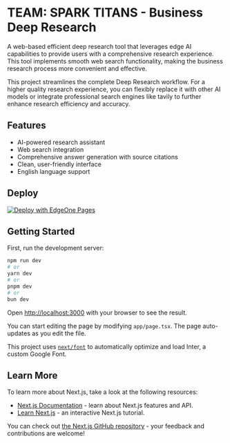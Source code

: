 # TEAM: SPARK TITANS - Business Deep Research

A web-based efficient deep research tool that leverages edge AI capabilities to provide users with a comprehensive research experience. This tool implements smooth web search functionality, making the business research process more convenient and effective.

This project streamlines the complete Deep Research workflow. For a higher quality research experience, you can flexibly replace it with other AI models or integrate professional search engines like tavily to further enhance research efficiency and accuracy.

## Features

- AI-powered research assistant
- Web search integration
- Comprehensive answer generation with source citations
- Clean, user-friendly interface
- English language support

## Deploy

[![Deploy with EdgeOne Pages](https://cdnstatic.tencentcs.com/edgeone/pages/deploy.svg)](https://edgeone.ai/pages/new?from=github&template=free-deep-research)

## Getting Started

First, run the development server:

```bash
npm run dev
# or
yarn dev
# or
pnpm dev
# or
bun dev
```

Open [http://localhost:3000](http://localhost:3000) with your browser to see the result.

You can start editing the page by modifying `app/page.tsx`. The page auto-updates as you edit the file.

This project uses [`next/font`](https://nextjs.org/docs/basic-features/font-optimization) to automatically optimize and load Inter, a custom Google Font.

## Learn More

To learn more about Next.js, take a look at the following resources:

- [Next.js Documentation](https://nextjs.org/docs) - learn about Next.js features and API.
- [Learn Next.js](https://nextjs.org/learn) - an interactive Next.js tutorial.

You can check out [the Next.js GitHub repository](https://github.com/vercel/next.js/) - your feedback and contributions are welcome!
